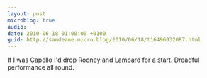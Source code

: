 ```yaml
---
layout: post
microblog: true
audio: 
date: 2010-06-18 01:00:00 +0100
guid: http://samdeane.micro.blog/2010/06/18/t16496032087.html
---
```

If I was Capello I'd drop Rooney and Lampard for a start. Dreadful performance all round.
